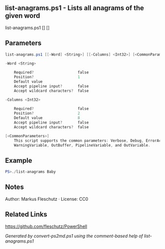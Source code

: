## list-anagrams.ps1 - Lists all anagrams of the given word

list-anagrams.ps1 [<word>] [<columns>]

## Parameters
```powershell
list-anagrams.ps1 [[-Word] <String>] [[-Columns] <Int32>] [<CommonParameters>]

-Word <String>
    
    Required?                    false
    Position?                    1
    Default value                
    Accept pipeline input?       false
    Accept wildcard characters?  false

-Columns <Int32>
    
    Required?                    false
    Position?                    2
    Default value                8
    Accept pipeline input?       false
    Accept wildcard characters?  false

[<CommonParameters>]
    This script supports the common parameters: Verbose, Debug, ErrorAction, ErrorVariable, WarningAction, 
    WarningVariable, OutBuffer, PipelineVariable, and OutVariable.
```

## Example
```powershell
PS>./list-anagrams Baby
```

## Notes
Author: Markus Fleschutz · License: CC0

## Related Links
https://github.com/fleschutz/PowerShell

*Generated by convert-ps2md.ps1 using the comment-based help of list-anagrams.ps1*

